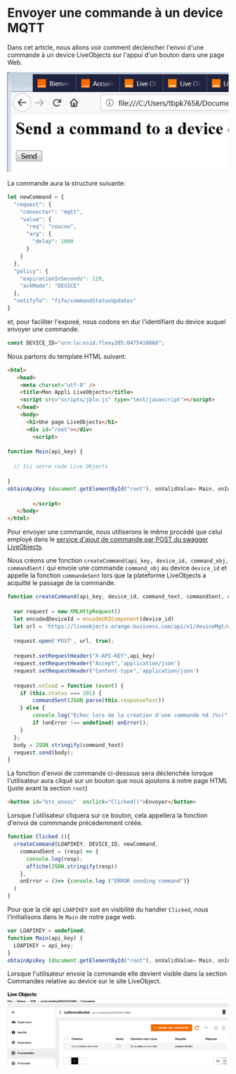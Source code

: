 # Envoyer une commande à un device MQTT


Dans cet article, nous allons voir comment déclencher l'envoi d'une commande à un device LiveObjects sur l'appui d'un bouton dans une page Web.


![gui_send_command](images/gui_send_command.png)

La commande aura la structure suivante:

```javascript
let newCommand = {
  "request": {
    "connector": "mqtt",
    "value": {
      "req": "coucou",
      "arg": {
        "delay": 1000
      }
    }
  },
  "policy": {
    "expirationInSeconds": 120,
    "ackMode": "DEVICE"
  },
  "notifyTo": "fifo/commandStatusUpdates"
}
```

et, pour faciliter l'exposé, nous codons en dur l'identifiant du device auquel envoyer une commande.

```javascript
const DEVICE_ID="urn:lo:nsid:flexy205:0475410668";
```

Nous partons du template HTML suivant:

```html
<html>
   <head>
    <meta charset="utf-8" />
    <title>Mon Appli LiveObjects</title>
    <script src="scripts/jblo.js" type="text/javascript"></script>
   </head>
    <body>
      <h1>Une page LiveObjects</h1>
      <div id="root"></div>
     	<script>

function Main(api_key) {

  // Ici votre code Live Objects

}
obtainApiKey (document.getElementById("root"), onValidValue= Main, onInvalidValue= (invkey)=>{})

    	</script>
   </body>
</html>
```


Pour envoyer une commande, nous utiliserons le même procédé que celui employé dans le [service d'ajout de commande par POST du swagger LiveObjects](https://liveobjects.orange-business.com/swagger-ui/index.html#!/Device_management_-_Commands_-_V1/addCommandUsingPOST_1).

Nous créons une fonction `createCommand(api_key, device_id, command_obj, commandSent)` qui envoie une commande `command_obj` au device `device_id` et appelle la fonction `commandeSent` lors que la plateforme LiveObjects a acquitté le passage de la commande.


```javascript
function createCommand(api_key, device_id, command_text, commandSent, onError = undefined) {

  var request = new XMLHttpRequest()
  let encodedDeviceId = encodeURIComponent(device_id)
  let url = 'https://liveobjects.orange-business.com/api/v1/deviceMgt/devices/'+encodedDeviceId+'/commands'

  request.open('POST', url, true);

  request.setRequestHeader("X-API-KEY",api_key)
  request.setRequestHeader("Accept",'application/json')
  request.setRequestHeader("Content-type",'application/json')

  request.onload = function (event) {
    if (this.status === 201) {
        commandSent(JSON.parse(this.responseText))
    } else {
        console.log("Echec lors de la création d'une commande %d (%s)", this.status, this.statusText);
        if (onError !== undefined) onError();
    }
  };
  body = JSON.stringify(command_text)
  request.send(body);
}
```

La fonction d'envoi de commande ci-dessous sera déclenchée lorsque l'utilisateur aura cliqué sur un bouton que nous ajoutons à notre page HTML (juste avant la section `root`)

```html
<button id="btn_envoi"  onclick="Clicked()">Envoyer</button>
```

Lorsque l'utilisateur cliquera sur ce bouton, cela appellera la fonction d'envoi de commmande précédemment créée.

```javascript
function Clicked (){
  createCommand(LOAPIKEY, DEVICE_ID, newCommand,
    commandSent = (resp) => {
      console.log(resp);
      affiche(JSON.stringify(resp))
    },
    onError = ()=> {console.log ("ERROR sending command")}
  )
}
```

Pour que la clé  api `LOAPIKEY` soit en visibilité du handler `Clicked`, nous l'initialisons dans le `Main` de notre page web.

```javascript
var LOAPIKEY = undefined;
function Main(api_key) {
  LOAPIKEY = api_key;
}
obtainApiKey (document.getElementById("root"), onValidValue= Main, onInvalidValue= (invkey)=>{})
```

Lorsque l'utilisateur envoie la commande elle devient visible dans la section Commandes relative au device sur le site LiveObject.

![pending_command](images/pending_command.png)
